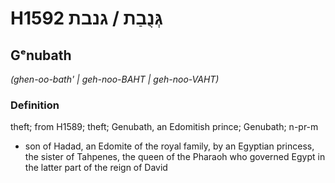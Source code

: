 # H1592 גְּנֻבַת / גנבת

## Gᵉnubath

_(ghen-oo-bath' | ɡeh-noo-BAHT | ɡeh-noo-VAHT)_

### Definition

theft; from H1589; theft; Genubath, an Edomitish prince; Genubath; n-pr-m

- son of Hadad, an Edomite of the royal family, by an Egyptian princess, the sister of Tahpenes, the queen of the Pharaoh who governed Egypt in the latter part of the reign of David
